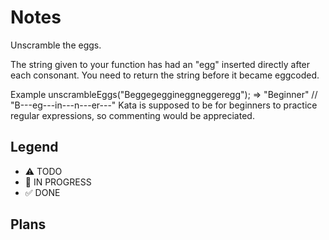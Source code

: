# Notes

Unscramble the eggs.

The string given to your function has had an "egg" inserted directly after each consonant. You need to return the string before it became eggcoded.

Example
unscrambleEggs("Beggegeggineggneggeregg"); => "Beginner"
//             "B---eg---in---n---er---"
Kata is supposed to be for beginners to practice regular expressions, so commenting would be appreciated.



## Legend
- ⚠ TODO
- 🚧 IN PROGRESS
- ✅ DONE

## Plans

